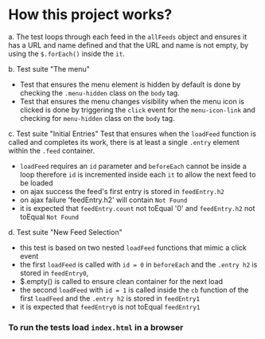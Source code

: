 # How this project works?

a. The test loops through each feed in the `allFeeds` object and ensures it has a URL and name defined and that the URL and name is not empty, by using the `$.forEach()` inside the `it`.

b. Test suite "The menu"
- Test that ensures the menu element is hidden by default is done by checking the `.menu-hidden` class on the `body` tag.
- Test that ensures the menu changes visibility when the menu icon is clicked is done by triggering the `click` event for the `menu-icon-link` and checking for `menu-hidden` class on the `body` tag.

c. Test suite "Initial Entries"
Test that ensures when the `loadFeed` function is called and completes its work, there is at least a single `.entry` element within the `.feed` container.
 - `loadFeed` requires an `id` parameter and `beforeEach` cannot be inside a loop therefore `id` is incremented inside each `it` to allow the next feed to be loaded
 - on ajax success the feed's first entry is stored in `feedEntry.h2`
 - on ajax failure 'feedEntry.h2' will contain `Not Found`
 - it is expected that `feedEntry.count` not toEqual '0' and `feedEntry.h2` not toEqual `Not Found`

d. Test suite "New Feed Selection"
 - this test is based on two nested `loadFeed` functions that mimic a click event
 - the first `loadFeed` is called with `id = 0` in `beforeEach` and the `.entry h2` is stored in `feedEntry0`,
 - $.empty() is called to ensure clean container for the next load
 - the second `loadFeed`  with `id = 1` is called inside the `cb` function of the first `loadFeed` and the `.entry h2` is stored in `feedEntry1`
 - it is expected that `feedEntry0` is not toEqual `feedEntry1`

### To run the tests load `index.html` in a browser
